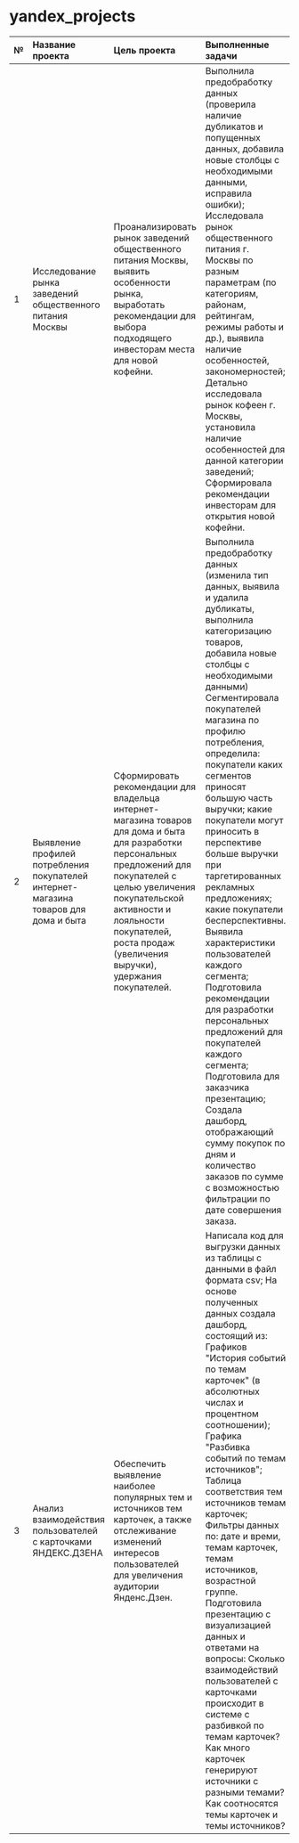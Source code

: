 # yandex_projects
| № | Название проекта |Цель проекта | Выполненные задачи | Навыки и инструменты | Статус выполнения |
| :--- | :-------- | :------- | :------------------- |:--- | :---- |
| 1  | Исследование рынка заведений общественного питания Москвы   |Проанализировать рынок заведений общественного питания Москвы, выявить особенности рынка, выработать рекомендации для выбора подходящего инвесторам места для новой кофейни.   | Выполнила предобработку данных (проверила наличие дубликатов и попущенных данных, добавила новые столбцы с необходимыми данными, исправила ошибки);  Исследовала рынок общественного питания г. Москвы по разным параметрам (по категориям, районам, рейтингам, режимы работы и др.), выявила наличие особенностей, закономерностей;  Детально исследовала рынок кофеен г. Москвы, установила наличие особенностей для данной категории заведений;  Сформировала рекомендации инвесторам для открытия новой кофейни.   |Предобработка данных (Python, Pandas); Исследовательский анализ данных ( Matplotlib, Plotly); Визуализация данных (Matplotlib, Plotly, Seaborn); Подготовка презентации (Canva).   | Завершён   |
|2   | Выявление профилей потребления покупателей интернет-магазина товаров для дома и быта    | Сформировать рекомендации для владельца интернет-магазина товаров для дома и быта для разработки персональных предложений для покупателей с целью увеличения покупательской активности и лояльности покупателей, роста продаж (увеличения выручки), удержания покупателей.   | Выполнила предобработку данных (изменила тип данных, выявила и удалила дубликаты, выполнила категоризацию товаров, добавила новые столбцы с необходимыми данными) Сегментировала покупателей магазина по профилю потребления, определила: покупатели каких сегментов приносят большую часть выручки; какие покупатели могут приносить в перспективе больше выручки при таргетированных рекламных предложениях; какие покупатели бесперспективны. Выявила характеристики пользователей каждого сегмента; Подготовила рекомендации для разработки персональных предложений для покупателей каждого сегмента; Подготовила для заказчика презентацию; Создала дашборд, отображающий сумму покупок по дням и количество заказов по сумме с возможностью фильтрации по дате совершения заказа.    |Предобработка данных (Python, Pandas); Исследовательский анализ данных (Matplotlib, Plotly); Проверка статистических гипотез (NumPy, SciPy); Классификация, кластеризация (Python, Pandas); Визуализация данных (Matplotlib, Plotly, Tableau).   | Завершён     |
| 3   | Анализ взаимодействия пользователей с карточками ЯНДЕКС.ДЗЕНA    | Обеспечить выявление наиболее популярных тем и источников тем карточек, а также отслеживание изменений интересов пользователей для увеличения аудитории Янденс.Дзен.   | Написала код для выгрузки данных из таблицы с данными в файл формата csv; На основе полученных данных создала дашборд, состоящий из: Графиков "История событий по темам карточек" (в абсолютных числах и процентном соотношении); Графика "Разбивка событий по темам источников"; Таблица соответствия тем источников темам карточек; Фильтры данных по: дате и времи, темам карточек, темам источников, возрастной группе. Подготовила презентацию с визуализацией данных и ответами на вопросы: Cколько взаимодействий пользователей с карточками происходит в системе с разбивкой по темам карточек? Как много карточек генерируют источники с разными темами? Как соотносятся темы карточек и темы источников?    |Выгрузка данных (Python, SQLAlchemy); Предобработка данных (Python, Pandas); Создание дашборда (Tableau); Визуализация данных, подготовка презентации (Canva).   | Завершён     |
